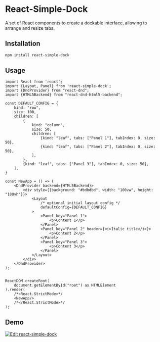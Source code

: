 # React-Simple-Dock

A set of React components to create a dockable interface, allowing to arrange and resize tabs.

## Installation

```bash
npm install react-simple-dock
```

## Usage

```tsx
import React from 'react';
import {Layout, Panel} from 'react-simple-dock';
import {DndProvider} from "react-dnd";
import {HTML5Backend} from "react-dnd-html5-backend";

const DEFAULT_CONFIG = {
    kind: "row",
    size: 100,
    children: [
        {
            kind: "column",
            size: 50,
            children: [
                {kind: "leaf", tabs: ["Panel 1"], tabIndex: 0, size: 50},
                {kind: "leaf", tabs: ["Panel 2"], tabIndex: 0, size: 50},
            ],
        },
        {kind: "leaf", tabs: ["Panel 3"], tabIndex: 0, size: 50},
    ],
}

const NewApp = () => (
    <DndProvider backend={HTML5Backend}>
        <div style={{background: "#bdbdbd", width: "100vw", height: "100vh"}}>
            <Layout
                /* optional initial layout config */
                defaultConfig={DEFAULT_CONFIG}
            >
                <Panel key="Panel 1">
                    <p>Content 1</p>
                </Panel>
                <Panel key="Panel 2" header={<i>Italic title</i>}>
                    <p>Content 2</p>
                </Panel>
                <Panel key="Panel 3">
                    <p>Content 3</p>
                </Panel>
            </Layout>
        </div>
    </DndProvider>
);


ReactDOM.createRoot(
    document.getElementById("root") as HTMLElement
).render(
    /*<React.StrictMode>*/
    <NewApp/>
    /*</React.StrictMode>*/
);
```

## Demo

[![Edit react-simple-dock](https://codesandbox.io/static/img/play-codesandbox.svg)](https://codesandbox.io/s/react-simple-dock-1j2j2?fontsize=14&hidenavigation=1&theme=dark)